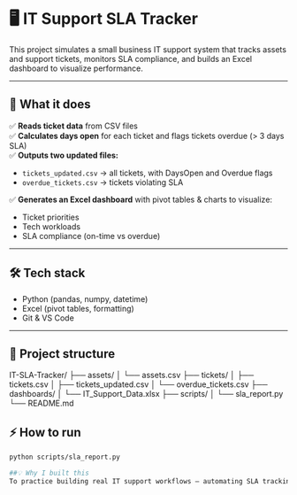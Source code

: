 # 🖥️ IT Support SLA Tracker

This project simulates a small business IT support system that tracks assets and support tickets, monitors SLA compliance, and builds an Excel dashboard to visualize performance.

---

## 🚀 What it does
✅ **Reads ticket data** from CSV files  
✅ **Calculates days open** for each ticket and flags tickets overdue (> 3 days SLA)  
✅ **Outputs two updated files:**
- `tickets_updated.csv` → all tickets, with DaysOpen and Overdue flags
- `overdue_tickets.csv` → tickets violating SLA

✅ **Generates an Excel dashboard** with pivot tables & charts to visualize:
- Ticket priorities
- Tech workloads
- SLA compliance (on-time vs overdue)

---

## 🛠️ Tech stack
- Python (pandas, numpy, datetime)
- Excel (pivot tables, formatting)
- Git & VS Code

---

## 📁 Project structure

IT-SLA-Tracker/
├── assets/
│ └── assets.csv
├── tickets/
│ ├── tickets.csv
│ ├── tickets_updated.csv
│ └── overdue_tickets.csv
├── dashboards/
│ └── IT_Support_Data.xlsx
├── scripts/
│ └── sla_report.py
└── README.md

## ⚡ How to run
```bash
python scripts/sla_report.py

##💡 Why I built this
To practice building real IT support workflows — automating SLA tracking, managing data in Python, and visualizing it in Excel. It’s a practical project for anyone pursuing helpdesk, IT operations, or data-driven support roles.
